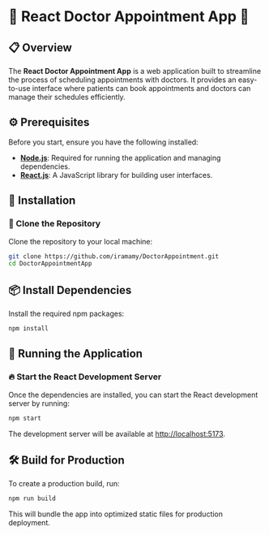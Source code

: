 # 🏥 React Doctor Appointment App 🏥

## 📋 Overview

The **React Doctor Appointment App** is a web application built to streamline the process of scheduling appointments with doctors. It provides an easy-to-use interface where patients can book appointments and doctors can manage their schedules efficiently.

## ⚙️ Prerequisites

Before you start, ensure you have the following installed:

- **[Node.js](https://nodejs.org/)**: Required for running the application and managing dependencies.
- **[React.js](https://reactjs.org/)**: A JavaScript library for building user interfaces.

## 🔧 Installation

### 📂 Clone the Repository

Clone the repository to your local machine:

```bash
git clone https://github.com/iramamy/DoctorAppointment.git
cd DoctorAppointmentApp
```

## 📦 Install Dependencies

Install the required npm packages:
```bash
npm install
```

## 🚀 Running the Application

### 🔥 Start the React Development Server

Once the dependencies are installed, you can start the React development server by running:

```bash
npm start
```

The development server will be available at [http://localhost:5173](http://localhost:5173).

## 🛠️ Build for Production

To create a production build, run:

```bash
npm run build
```

This will bundle the app into optimized static files for production deployment.
